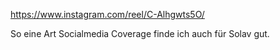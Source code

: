https://www.instagram.com/reel/C-Alhgwts5O/

So eine Art Socialmedia Coverage finde ich auch für Solav gut. 
